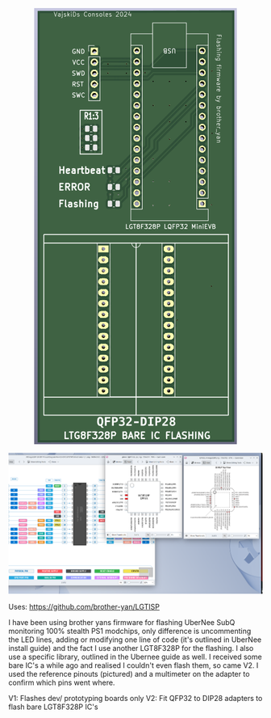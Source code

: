 <p align="center">
  <img src="LGTISP_V2.png" alt="V2 Board">
</p>

<p align="center">
  <img src="CrossReferenceLGT8F328P_Atmega328P.png">
</p>

Uses: https://github.com/brother-yan/LGTISP 

I have been using brother yans firmware for flashing UberNee SubQ monitoring 100% stealth PS1 modchips, only difference is uncommenting the LED
lines, adding or modifying one line of code (it's outlined in UberNee install guide) and the fact I use another LGT8F328P for the flashing.
I also use a specific library, outlined in the Ubernee guide as well. I received some bare IC's a while ago and realised I couldn't even flash them, so came V2. 
I used the reference pinouts (pictured) and a multimeter on the adapter to confirm which pins went where.

V1: Flashes dev/ prototyping boards only
V2: Fit QFP32 to DIP28 adapters to flash bare LGT8F328P IC's
